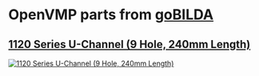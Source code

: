 # OpenVMP parts from [goBILDA](https://www.gobilda.com/)
## [1120 Series U-Channel (9 Hole, 240mm Length)](https://www.gobilda.com/1120-series-u-channel-9-hole-240mm-length/)

[<img alt='1120 Series U-Channel (9 Hole, 240mm Length)' src='../../../generated_files/parts/gobilda/structure-u-channel-9.svg'/>](../../../generated_files/parts/gobilda/structure-u-channel-9.stl)

